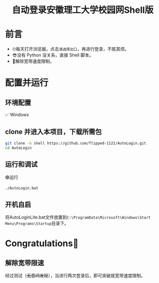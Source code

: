 <div align="center">
<h1>自动登录安徽理工大学校园网Shell版</h1>
</div>


# 前言
+ 🙄每天打开浏览器，点击`请选择出口`，再进行登录，不胜其烦。
+ 😎没有 Python 没关系，直接 Shell 脚本。
+ 🌟解除宽带速度限制。


# 配置并运行

## 环境配置
✅ Windows

## clone 并进入本项目，下载所需包
```bash
git clone -b shell https://github.com/flipped-1121/AutoLogin.git
cd AutoLogin
```

## 运行和调试
🟢运行
```bash
./AutoLogin.bat
```

## 开机自启
将AutoLoginLite.bat文件放置到`C:\ProgramData\Microsoft\Windows\Start Menu\Programs\Startup`目录下。
<h1>Congratulations🎉</h1>

## 解除宽带限速
经过测试（~~无意间发现~~），当进行两次登录后，即可突破就宽带速度限制。